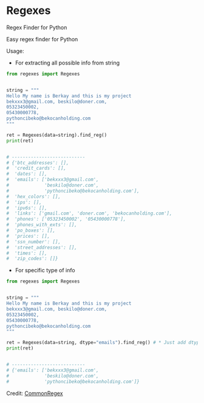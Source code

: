 # Regexes

Regex Finder for Python

Easy regex finder for Python

Usage:

- For extracting all possible info from string

```py
from regexes import Regexes


string = """
Hello My name is Berkay and this is my project
bekxxx3@gmail.com, beskilo@doner.com,
05323450002,
05430000778,
pythoncibeko@bekocanholding.com
"""

ret = Regexes(data=string).find_reg()
print(ret)


# ---------------------------
# {'btc_addresses': [],
#  'credit_cards': [],
#  'dates': [],
#  'emails': ['bekxxx3@gmail.com',
#             'beskilo@doner.com',
#             'pythoncibeko@bekocanholding.com'],
#  'hex_colors': [],
#  'ips': [],
#  'ipv6s': [],
#  'links': ['gmail.com', 'doner.com', 'bekocanholding.com'],
#  'phones': ['05323450002', '05430000778'],
#  'phones_with_exts': [],
#  'po_boxes': [],
#  'prices': [],
#  'ssn_number': [],
#  'street_addresses': [],
#  'times': [],
#  'zip_codes': []}

```

- For specific type of info

```py
from regexes import Regexes


string = """
Hello My name is Berkay and this is my project
bekxxx3@gmail.com, beskilo@doner.com,
05323450002,
05430000778,
pythoncibeko@bekocanholding.com
"""

ret = Regexes(data=string, dtype="emails").find_reg() # * Just add dtype arg
print(ret)


# ---------------------------
# {'emails': ['bekxxx3@gmail.com',
#             'beskilo@doner.com',
#             'pythoncibeko@bekocanholding.com']}

```

Credit: [CommonRegex](https://github.com/madisonmay/CommonRegex)
